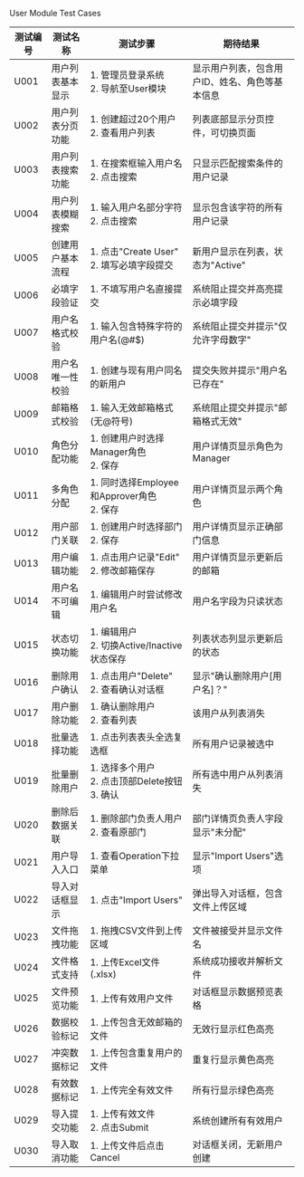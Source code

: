 User Module Test Cases

| 测试编号 | 测试名称         | 测试步骤                                            | 期待结果                                       |
| -------- | ---------------- | --------------------------------------------------- | ---------------------------------------------- |
| U001     | 用户列表基本显示 | 1. 管理员登录系统<br>2. 导航至User模块              | 显示用户列表，包含用户ID、姓名、角色等基本信息 |
| U002     | 用户列表分页功能 | 1. 创建超过20个用户<br>2. 查看用户列表              | 列表底部显示分页控件，可切换页面               |
| U003     | 用户列表搜索功能 | 1. 在搜索框输入用户名<br>2. 点击搜索                | 只显示匹配搜索条件的用户记录                   |
| U004     | 用户列表模糊搜索 | 1. 输入用户名部分字符<br>2. 点击搜索                | 显示包含该字符的所有用户记录                   |
| U005     | 创建用户基本流程 | 1. 点击"Create User"<br>2. 填写必填字段提交         | 新用户显示在列表，状态为"Active"               |
| U006     | 必填字段验证     | 1. 不填写用户名直接提交                             | 系统阻止提交并高亮提示必填字段                 |
| U007     | 用户名格式校验   | 1. 输入包含特殊字符的用户名(@#$)                    | 系统阻止提交并提示"仅允许字母数字"             |
| U008     | 用户名唯一性校验 | 1. 创建与现有用户同名的新用户                       | 提交失败并提示"用户名已存在"                   |
| U009     | 邮箱格式校验     | 1. 输入无效邮箱格式(无@符号)                        | 系统阻止提交并提示"邮箱格式无效"               |
| U010     | 角色分配功能     | 1. 创建用户时选择Manager角色<br>2. 保存             | 用户详情页显示角色为Manager                    |
| U011     | 多角色分配       | 1. 同时选择Employee和Approver角色<br>2. 保存        | 用户详情页显示两个角色                         |
| U012     | 用户部门关联     | 1. 创建用户时选择部门<br>2. 保存                    | 用户详情页显示正确部门信息                     |
| U013     | 用户编辑功能     | 1. 点击用户记录"Edit"<br>2. 修改邮箱保存            | 用户详情页显示更新后的邮箱                     |
| U014     | 用户名不可编辑   | 1. 编辑用户时尝试修改用户名                         | 用户名字段为只读状态                           |
| U015     | 状态切换功能     | 1. 编辑用户<br>2. 切换Active/Inactive状态保存       | 列表状态列显示更新后的状态                     |
| U016     | 删除用户确认     | 1. 点击用户"Delete"<br>2. 查看确认对话框            | 显示"确认删除用户[用户名]？"                   |
| U017     | 用户删除功能     | 1. 确认删除用户<br>2. 查看列表                      | 该用户从列表消失                               |
| U018     | 批量选择功能     | 1. 点击列表表头全选复选框                           | 所有用户记录被选中                             |
| U019     | 批量删除用户     | 1. 选择多个用户<br>2. 点击顶部Delete按钮<br>3. 确认 | 所有选中用户从列表消失                         |
| U020     | 删除后数据关联   | 1. 删除部门负责人用户<br>2. 查看原部门              | 部门详情页负责人字段显示"未分配"               |
| U021     | 用户导入入口     | 1. 查看Operation下拉菜单                            | 显示"Import Users"选项                         |
| U022     | 导入对话框显示   | 1. 点击"Import Users"                               | 弹出导入对话框，包含文件上传区域               |
| U023     | 文件拖拽功能     | 1. 拖拽CSV文件到上传区域                            | 文件被接受并显示文件名                         |
| U024     | 文件格式支持     | 1. 上传Excel文件(.xlsx)                             | 系统成功接收并解析文件                         |
| U025     | 文件预览功能     | 1. 上传有效用户文件                                 | 对话框显示数据预览表格                         |
| U026     | 数据校验标记     | 1. 上传包含无效邮箱的文件                           | 无效行显示红色高亮                             |
| U027     | 冲突数据标记     | 1. 上传包含重复用户的文件                           | 重复行显示黄色高亮                             |
| U028     | 有效数据标记     | 1. 上传完全有效文件                                 | 所有行显示绿色高亮                             |
| U029     | 导入提交功能     | 1. 上传有效文件<br>2. 点击Submit                    | 系统创建所有有效用户                           |
| U030     | 导入取消功能     | 1. 上传文件后点击Cancel                             | 对话框关闭，无新用户创建                       |
